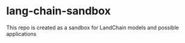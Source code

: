 # lang-chain-sandbox
This repo is created as a sandbox for LandChain models and possible applications
